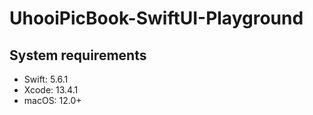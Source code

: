 # UhooiPicBook-SwiftUI-Playground

## System requirements

- Swift: 5.6.1
- Xcode: 13.4.1
- macOS: 12.0+
